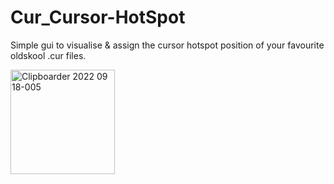 # Cur_Cursor-HotSpot
Simple gui to visualise & assign the cursor hotspot position of your favourite oldskool .cur files.

<img width="167" alt="Clipboarder 2022 09 18-005" src="https://user-images.githubusercontent.com/62726599/190904746-12aaa646-4c4d-4aed-89e1-f8822ef34673.png">
